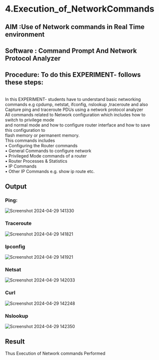 # 4.Execution_of_NetworkCommands
## AIM :Use of Network commands in Real Time environment
## Software : Command Prompt And Network Protocol Analyzer
## Procedure: To do this EXPERIMENT- follows these steps:
<BR>
In this EXPERIMENT- students have to understand basic networking commands e.g cpdump, netstat, ifconfig, nslookup ,traceroute and also Capture ping and traceroute PDUs using a network protocol analyzer 
<BR>
All commands related to Network configuration which includes how to switch to privilege mode
<BR>
and normal mode and how to configure router interface and how to save this configuration to
<BR>
flash memory or permanent memory.
<BR>
This commands includes
<BR>
• Configuring the Router commands
<BR>
• General Commands to configure network
<BR>
• Privileged Mode commands of a router 
<BR>
• Router Processes & Statistics
<BR>
• IP Commands
<BR>
• Other IP Commands e.g. show ip route etc.
<BR>

## Output
### Ping:
![Screenshot 2024-04-29 141330](https://github.com/Anas536/4.Execution_of_NetworkCommends/assets/139841834/000068de-587b-4e45-aac3-ed711d1dfc2d)

### Traceroute
![Screenshot 2024-04-29 141821](https://github.com/Anas536/4.Execution_of_NetworkCommends/assets/139841834/8fc91cf7-bb0c-4861-a362-7e01554f7aa0)

### Ipconfig
![Screenshot 2024-04-29 141921](https://github.com/Anas536/4.Execution_of_NetworkCommends/assets/139841834/d20fb490-bd95-4350-984c-9cb3fcccafdf)

### Netsat
![Screenshot 2024-04-29 142033](https://github.com/Anas536/4.Execution_of_NetworkCommends/assets/139841834/6c1a328b-dcd4-4d00-b4b5-5b26f7bdf032)

### Curl
![Screenshot 2024-04-29 142248](https://github.com/Anas536/4.Execution_of_NetworkCommends/assets/139841834/1c4d6e51-c7eb-4186-a054-877ab2d61fe5)

### Nslookup
![Screenshot 2024-04-29 142350](https://github.com/Anas536/4.Execution_of_NetworkCommends/assets/139841834/7ea93873-a533-4ae3-b61e-c562288b6e3f)

## Result
Thus Execution of Network commands Performed 
